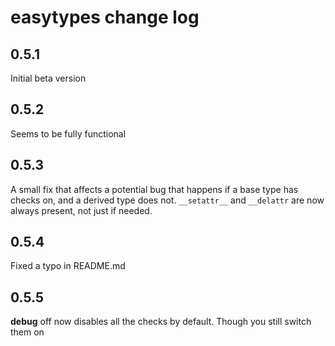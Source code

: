 # easytypes change log

## 0.5.1
Initial beta version

## 0.5.2
Seems to be fully functional

## 0.5.3
A small fix that affects a potential bug that happens if a base type has checks on, and a derived type does not. `__setattr__` and `__delattr` are now always present, not just if needed.

## 0.5.4
Fixed a typo in README.md

## 0.5.5
____debug____ off now disables all the checks by default. Though you still switch them on
